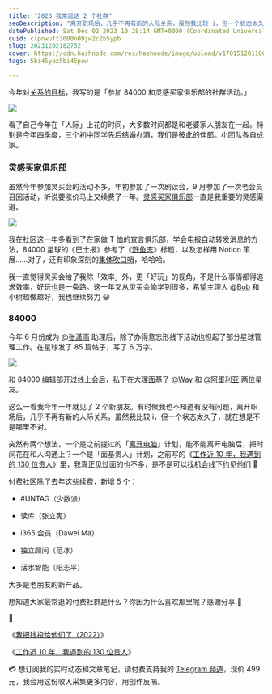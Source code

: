 ```yaml
---
title: "2023 我常逛这 2 个社群"
seoDescription: "离开职场后，几乎不再有新的人际关系，虽然我比较 i，但一个状态太久了，就在想是不是哪里不对。"
datePublished: Sat Dec 02 2023 10:28:14 GMT+0000 (Coordinated Universal Time)
cuid: clpnwuft3000n09jw2c2b5ypb
slug: 20231202182752
cover: https://cdn.hashnode.com/res/hashnode/image/upload/v1701512811064/09a1c47a-c5d6-402c-821a-e260df2c55e7.jpeg
tags: 5bi45yaz5bi45paw

---
```


今年对[关系的目标](https://mp.weixin.qq.com/s?__biz=MzI3MzU5MDA1OQ==&mid=2247487560&idx=1&sn=c939c4ef1d275c4ea0bd75494ac7efa3&chksm=eb21a20cdc562b1aec9c47a59b2049c3f1252be60170d68cbfe6d54fffb8b9743fa1e93793d6&token=1420686444&lang=zh_CN#rd)，我写的是「参加 84000 和灵感买家俱乐部的社群活动。」

![](url)

看了自己今年在「人际」上花的时间，大多数时间都是和老婆家人朋友在一起。特别是今年四季度，三个初中同学先后结婚办酒，我们是彼此的伴郎。小团队各自成家。

### 灵感买家俱乐部

虽然今年参加灵买会的活动不多，年初参加了一次剧读会，9 月参加了一次老会员召回活动，听说要涨价马上又续费了一年。[灵感买家俱乐部](https://ling.school/play/)一直是我重要的灵感渠道。

![](url)

我在社区这一年多看到了在家做 T 恤的宣言俱乐部，学会电报自动转发消息的方法，84000 星球的《巴士报》参考了《[野鱼志](https://bobfu.zhubai.love/)》标题，以及怎样用 Notion 策展……对了，还有印象深刻的[集体吹口哨](https://www.youtube.com/watch?v=LSvfbfqrls0)，哈哈哈。

我一直觉得灵买会给了我除「效率」外，更「好玩」的视角，不是什么事情都得追求效率，好玩也是一条路。这一年又从灵买会偷学到很多，希望主理人 @[Bob](https://twitter.com/fm100) 和小树越做越好，我也继续努力 😀

### 84000

今年 6 月份成为 @[张潇雨](https://weibo.com/u/1977585731) 助理后，除了办得意忘形线下活动也担起了部分星球管理工作。在星球发了 85 篇帖子，写了 6 万字。

![](url)

和 84000 编辑部开过线上会后，私下在大理[面基](https://mp.weixin.qq.com/s?__biz=MzI3MzU5MDA1OQ==&mid=2247488092&idx=1&sn=49ac8ddf06a45a8239902338f10b6795&chksm=eb21a018dc56290e55b3e02a1e0b8506f8a339d592aa33945b4395682fd65b5c0da5d418d3fc#rd)了 @[Way](https://weibo.com/u/2675660523) 和 @[阿蛋利亚](https://weibo.com/u/2269632995) 两位星友。

这么一看我今年一年就见了 2 个新朋友。有时候我也不知道有没有问题，离开职场后，几乎不再有新的人际关系，虽然我比较 i，但一个状态太久了，就在想是不是哪里不对。

突然有两个想法，一个是之前提过的「[离开电脑](https://mp.weixin.qq.com/s?__biz=MzI3MzU5MDA1OQ==&mid=2247488229&idx=1&sn=f263e13bfc31ac1180d671316d8cbe40&chksm=eb21a0a1dc5629b7378827d6e65e9c0670cf099fcfd78adae72b4252acb0cc2b1ca1fb30942a&token=1420686444&lang=zh_CN#rd)」计划，能不能离开电脑后，把时间花在和人沟通上？一个是「面基贵人」计划，之前写的《[工作近 10 年，我遇到的 130 位贵人](https://mp.weixin.qq.com/s?__biz=MzI3MzU5MDA1OQ==&mid=2247487816&idx=1&sn=dd5f3286fa6f96a23017577cb87d25c6&chksm=eb21a30cdc562a1a88789c777dfbc9f742b016761c255d8311cdfb1ce4fc11aec1356983c265#rd)》里，我真正见过面的也不多，是不是可以找机会线下约见他们 🤔

付费社区除了[去年](https://mp.weixin.qq.com/s?__biz=MzI3MzU5MDA1OQ==&mid=2247487433&idx=1&sn=7fcbb62612e1570fdd8b21f835d91d12&chksm=eb21bd8ddc56349bdea3700c9e331cc56bcc26acd8993d6b5ed5b34e00655c7af655ce6f4544&token=1420686444&lang=zh_CN#rd)这些续费，新增 5 个：

* #UNTAG（少数派）
    
* 读库（张立宪）
    
* i365 会员（Dawei Ma）
    
* 独立顾问（范冰）
    
* 活水智能（阳志平）
    

大多是老朋友的新产品。

想知道大家最常逛的付费社群是什么？你因为什么喜欢那里呢？感谢分享 🙏

🔗

《[我把钱投给他们了（2022）](https://mp.weixin.qq.com/s?__biz=MzI3MzU5MDA1OQ==&mid=2247487433&idx=1&sn=7fcbb62612e1570fdd8b21f835d91d12&scene=21#wechat_redirect)》

《[工作近 10 年，我遇到的 130 位贵人](https://mp.weixin.qq.com/s?__biz=MzI3MzU5MDA1OQ==&mid=2247487816&idx=1&sn=dd5f3286fa6f96a23017577cb87d25c6&chksm=eb21a30cdc562a1a88789c777dfbc9f742b016761c255d8311cdfb1ce4fc11aec1356983c265#rd)》

💳 想订阅我的实时动态和文章笔记，请付费支持我的 [Telegram 频道](https://mp.weixin.qq.com/s/A_yK10ktL8Nl7RzsnGwzEg)，现价 499 元，我会用这份收入采集更多内容，用创作反哺。